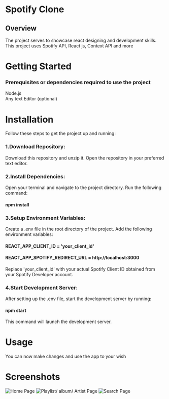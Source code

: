 # Spotify Clone

 ## Overview
The project serves to showcase react designing and development skills. This project uses Spotify API, React js, Context API and more

# Getting Started
### Prerequisites or dependencies required to use the project

Node.js    
Any text Editor (optional)

# Installation
Follow these steps to get the project up and running:

### 1.Download Repository:
Download this repository and unzip it. Open the repository in your preferred text editor.

### 2.Install Dependencies:
Open your terminal and navigate to the project directory. Run the following command:

#### npm install

### 3.Setup Environment Variables:
Create a .env file in the root directory of the project. Add the following environment variables:

#### REACT_APP_CLIENT_ID = 'your_client_id'      
#### REACT_APP_SPOTIFY_REDIRECT_URL = http://localhost:3000

Replace 'your_client_id' with your actual Spotify Client ID obtained from your Spotify Developer account.

### 4.Start Development Server:
After setting up the .env file, start the development server by running:

#### npm start
This command will launch the development server.

# Usage
You can now make changes and use the app to your wish

# Screenshots

![Home Page](image.png)
![Playlist/ album/ Artist Page](image2.png)
![Search Page](image3.png)
